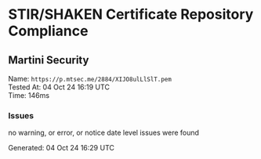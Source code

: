 # STIR/SHAKEN Certificate Repository Compliance

## Martini Security

Name: `https://p.mtsec.me/2884/XIJO8ulLlSlT.pem`\
Tested At: 04 Oct 24 16:19 UTC\
Time: 146ms

### Issues

no warning, or error, or notice date level issues were found

Generated: 04 Oct 24 16:29 UTC
